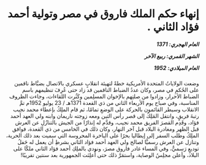 <h1 dir="rtl">إنهاء حكم الملك فاروق في مصر وتولية أحمد فؤاد الثاني .</h1>

<h5 dir="rtl">العام الهجري:  1371

الشهر القمري: ربيع الآخر

العام الميلادي: 1952</h5>

<p dir="rtl">وضعت الولاياتُ المتحدة الأمريكية خطةً لتهيئة انقلابٍ عسكري بالاتصال بضبَّاط ناقمين على الحُكمِ في مصر، وكان عددُ الضباط الناقمين قد زاد حتى عُرِفَ تنظيمهم باسم الضباط الأحرار، وزادوا من صلتِهم بالإخوان المسلِمين وكَثُرت اللقاءات، وجاءت الظروف المناسبة، وفي صباح يوم الأربعاء الثاني من ذي القعدة 1371هـ / 23 يوليو 1952م تمَّ الانقلاب وسيطر القائمون بالحركة على الوضعِ تمامًا، ثم قام الملِكُ بإعطاء محمد نجيب رتبةَ فريقٍ، وانتقل المَلِكُ إلى قصر رأس التين ومعه زوجته ناريمان وابنه ولي العهد أحمد فؤاد، وقَدِم القصرَ الفريق محمد نجيب، وقدَّم له إنذارًا من الجيش بالتنازُلِ عن العرش قبل الظهر ومغادرة البلاد قبل آخر النهار، وكان ذلك في الخامس من ذي القعدة، فوافق الملِكُ وطلب السفر إلى إيطاليا بحرًا على الباخرة المحروسة التي سميت بعد ذلك الحرية، وتنازل عن العرش رسميًّا لصالح ولي العهد أحمد فؤاد الثاني بشرطِ أن يعمل له حَفلُ توديعٍ رَسميٌّ، وفي المساء غادر فاروق مصرَ، ونودي بالملِكِ أحمد فؤاد الثاني ملكًا على البلاد، وأعلن مجلِسُ الوصاية، واستمَرَّ ذلك حتى أُعلِنَت الجمهورية بعد سنتين تقريبًا!</p></br>
